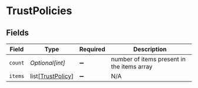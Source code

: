 # TrustPolicies


## Fields

| Field                                                   | Type                                                    | Required                                                | Description                                             |
| ------------------------------------------------------- | ------------------------------------------------------- | ------------------------------------------------------- | ------------------------------------------------------- |
| `count`                                                 | *Optional[int]*                                         | :heavy_minus_sign:                                      | number of items present in the items array              |
| `items`                                                 | list[[TrustPolicy](../../models/shared/trustpolicy.md)] | :heavy_minus_sign:                                      | N/A                                                     |